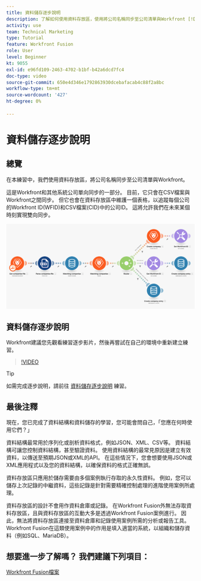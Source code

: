 ```yaml
---
title: 資料儲存逐步說明
description: 了解如何使用資料存放區，使用將公司名稱同步至公司清單與Workfront [!DNL Adobe Workfront Fusion].
activity: use
team: Technical Marketing
type: Tutorial
feature: Workfront Fusion
role: User
level: Beginner
kt: 9055
exl-id: e96fd109-2463-4702-b1bf-b42a6dcd7fc4
doc-type: video
source-git-commit: 650e4d346e1792863930dcebafacab4c88f2a8bc
workflow-type: tm+mt
source-wordcount: '427'
ht-degree: 0%

---
```


# 資料儲存逐步說明

## 總覽

在本練習中，我們使用資料存放區，將公司名稱同步至公司清單與Workfront。

這是Workfront和其他系統公司單向同步的一部分。 目前，它只會在CSV檔案與Workfront之間同步。 但它也會在資料存放區中維護一個表格，以追蹤每個公司的Workfront ID(WFID)和CSV檔案(CID)中的公司ID。 這將允許我們在未來某個時刻實現雙向同步。

![融合場景的影像](assets/data-structures-and-data-stores-2.png)

## 資料儲存逐步說明

Workfront建議您先觀看練習逐步影片，然後再嘗試在自己的環境中重新建立練習。

>[!VIDEO](https://video.tv.adobe.com/v/335296/?quality=12&learn=on)

>[!TIP]
>
>如需完成逐步說明，請前往 [資料儲存逐步說明](https://experienceleague.adobe.com/docs/workfront-learn/tutorials-workfront/fusion/exercises/data-stores.html?lang=en) 練習。


## 最後注釋

現在，您已完成了資料結構和資料儲存的學習，您可能會問自己，「您應在何時使用它們？」

資料結構最常用於序列化或剖析資料格式，例如JSON、XML、CSV等。 資料結構可讓您控制資料結構，甚至驗證資料。 使用資料結構的最常見原因是建立有效資料，以傳送至預期JSON或XML的API。 在這些情況下，您會想要使用JSON或XML應用程式以及您的資料結構，以確保資料的格式正確無誤。

資料存放區只應用於儲存需要由多個案例執行存取的永久性資料。 例如，您可以儲存上次記錄的中繼資料，這些記錄是針對需要精確控制處理的進階使用案例所處理。

資料存放區的設計不會用作資料倉庫或記錄。 在Workfront Fusion外無法存取資料存放區，且與資料存放區的互動大多是透過Workfront Fusion案例進行。 因此，無法將資料存放區連接至資料倉庫和記錄使用案例所需的分析或報告工具。 Workfront Fusion在這類使用案例中的作用是填入適當的系統，以組織和儲存資料（例如SQL、MariaDB）。

## 想要進一步了解嗎？ 我們建議下列項目：

[Workfront Fusion檔案](https://experienceleague.adobe.com/docs/workfront/using/adobe-workfront-fusion/workfront-fusion-2.html?lang=en)
